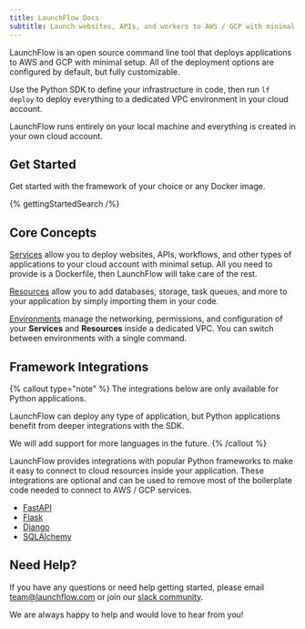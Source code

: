 ```yaml
---
title: LaunchFlow Docs
subtitle: Launch websites, APIs, and workers to AWS / GCP with minimal configuration
---
```


LaunchFlow is an open source command line tool that deploys applications to AWS and GCP with minimal setup. All of the deployment options are configured by default, but fully customizable.

Use the Python SDK to define your infrastructure in code, then run `lf deploy` to deploy everything to a dedicated VPC environment in your cloud account.

LaunchFlow runs entirely on your local machine and everything is created in your own cloud account.

## Get Started

Get started with the framework of your choice or any Docker image.

{% gettingStartedSearch /%}

## Core Concepts

[Services](/docs/concepts/services) allow you to deploy websites, APIs, workflows, and other types of applications to your cloud account with minimal setup. All you need to provide is a Dockerfile, then LaunchFlow will take care of the rest.

[Resources](/docs/concepts/resources) allow you to add databases, storage, task queues, and more to your application by simply importing them in your code.

[Environments](/docs/concepts/environments) manage the networking, permissions, and configuration of your **Services** and **Resources** inside a dedicated VPC. You can switch between environments with a single command.

## Framework Integrations

{% callout type="note" %}
The integrations below are only available for Python applications.

LaunchFlow can deploy any type of application, but Python applications benefit from deeper integrations with the SDK.

We will add support for more languages in the future.
{% /callout %}

LaunchFlow provides integrations with popular Python frameworks to make it easy to connect to cloud resources inside your application. These integrations are optional and can be used to remove most of the boilerplate code needed to connect to AWS / GCP services.

- [FastAPI](/docs/framework-guides/fastapi)
- [Flask](/docs/framework-guides/flask)
- [Django](/docs/framework-guides/django)
- [SQLAlchemy](/docs/framework-guides/sqlalchemy)

## Need Help?

If you have any questions or need help getting started, please email [team@launchflow.com](mailto:team@launchflow.com) or join our [slack community](https://join.slack.com/t/launchflowusers/shared_invite/zt-280e6a5ck-zfCrKbqw5w89L~0Xl55G4w).

We are always happy to help and would love to hear from you!
